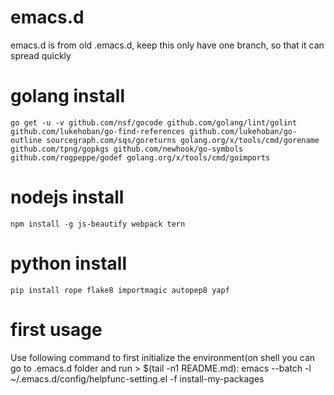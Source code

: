 # emacs.d
emacs.d is from old .emacs.d, keep this only have one branch, so that it can spread quickly

# golang install
```
go get -u -v github.com/nsf/gocode github.com/golang/lint/golint github.com/lukehoban/go-find-references github.com/lukehoban/go-outline sourcegraph.com/sqs/goreturns golang.org/x/tools/cmd/gorename github.com/tpng/gopkgs github.com/newhook/go-symbols github.com/rogpeppe/godef golang.org/x/tools/cmd/goimports
```

# nodejs install
```
npm install -g js-beautify webpack tern
```

# python install
```
pip install rope flake8 importmagic autopep8 yapf
```
# first usage
Use following command to first initialize the environment(on shell you can go to .emacs.d folder and run > $(tail -n1 README.md):
emacs --batch -l ~/.emacs.d/config/helpfunc-setting.el -f install-my-packages
